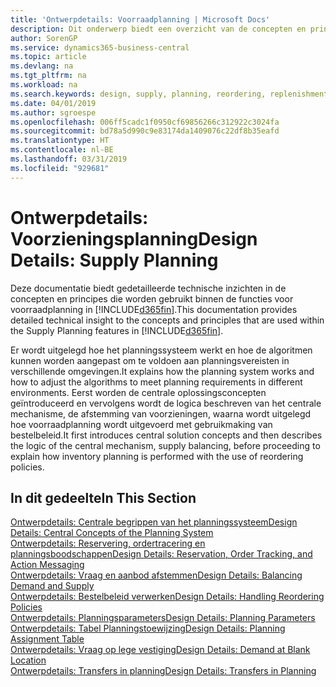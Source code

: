 ```yaml
---
title: 'Ontwerpdetails: Voorraadplanning | Microsoft Docs'
description: Dit onderwerp biedt een overzicht van de concepten en principes die worden gebruikt binnen de functies voor voorraadplanning in Business Central.
author: SorenGP
ms.service: dynamics365-business-central
ms.topic: article
ms.devlang: na
ms.tgt_pltfrm: na
ms.workload: na
ms.search.keywords: design, supply, planning, reordering, replenishment
ms.date: 04/01/2019
ms.author: sgroespe
ms.openlocfilehash: 006ff5cadc1f0950cf69856266c312922c3024fa
ms.sourcegitcommit: bd78a5d990c9e83174da1409076c22df8b35eafd
ms.translationtype: HT
ms.contentlocale: nl-BE
ms.lasthandoff: 03/31/2019
ms.locfileid: "929681"
---
```

# <a name="design-details-supply-planning"></a><span data-ttu-id="6c842-103">Ontwerpdetails: Voorzieningsplanning</span><span class="sxs-lookup"><span data-stu-id="6c842-103">Design Details: Supply Planning</span></span>
<span data-ttu-id="6c842-104">Deze documentatie biedt gedetailleerde technische inzichten in de concepten en principes die worden gebruikt binnen de functies voor voorraadplanning in [!INCLUDE[d365fin](includes/d365fin_md.md)].</span><span class="sxs-lookup"><span data-stu-id="6c842-104">This documentation provides detailed technical insight to the concepts and principles that are used within the Supply Planning features in [!INCLUDE[d365fin](includes/d365fin_md.md)].</span></span>  

<span data-ttu-id="6c842-105">Er wordt uitgelegd hoe het planningssysteem werkt en hoe de algoritmen kunnen worden aangepast om te voldoen aan planningsvereisten in verschillende omgevingen.</span><span class="sxs-lookup"><span data-stu-id="6c842-105">It explains how the planning system works and how to adjust the algorithms to meet planning requirements in different environments.</span></span> <span data-ttu-id="6c842-106">Eerst worden de centrale oplossingsconcepten geïntroduceerd en vervolgens wordt de logica beschreven van het centrale mechanisme, de afstemming van voorzieningen, waarna wordt uitgelegd hoe voorraadplanning wordt uitgevoerd met gebruikmaking van bestelbeleid.</span><span class="sxs-lookup"><span data-stu-id="6c842-106">It first introduces central solution concepts and then describes the logic of the central mechanism, supply balancing, before proceeding to explain how inventory planning is performed with the use of reordering policies.</span></span>  

## <a name="in-this-section"></a><span data-ttu-id="6c842-107">In dit gedeelte</span><span class="sxs-lookup"><span data-stu-id="6c842-107">In This Section</span></span>  
[<span data-ttu-id="6c842-108">Ontwerpdetails: Centrale begrippen van het planningssysteem</span><span class="sxs-lookup"><span data-stu-id="6c842-108">Design Details: Central Concepts of the Planning System</span></span>](design-details-central-concepts-of-the-planning-system.md)  
[<span data-ttu-id="6c842-109">Ontwerpdetails: Reservering, ordertracering en planningsboodschappen</span><span class="sxs-lookup"><span data-stu-id="6c842-109">Design Details: Reservation, Order Tracking, and Action Messaging</span></span>](design-details-reservation-order-tracking-and-action-messaging.md)  
[<span data-ttu-id="6c842-110">Ontwerpdetails: Vraag en aanbod afstemmen</span><span class="sxs-lookup"><span data-stu-id="6c842-110">Design Details: Balancing Demand and Supply</span></span>](design-details-balancing-demand-and-supply.md)  
[<span data-ttu-id="6c842-111">Ontwerpdetails: Bestelbeleid verwerken</span><span class="sxs-lookup"><span data-stu-id="6c842-111">Design Details: Handling Reordering Policies</span></span>](design-details-handling-reordering-policies.md)  
[<span data-ttu-id="6c842-112">Ontwerpdetails: Planningsparameters</span><span class="sxs-lookup"><span data-stu-id="6c842-112">Design Details: Planning Parameters</span></span>](design-details-planning-parameters.md)  
[<span data-ttu-id="6c842-113">Ontwerpdetails: Tabel Planningstoewijzing</span><span class="sxs-lookup"><span data-stu-id="6c842-113">Design Details: Planning Assignment Table</span></span>](design-details-planning-assignment-table.md)  
[<span data-ttu-id="6c842-114">Ontwerpdetails: Vraag op lege vestiging</span><span class="sxs-lookup"><span data-stu-id="6c842-114">Design Details: Demand at Blank Location</span></span>](design-details-demand-at-blank-location.md)  
[<span data-ttu-id="6c842-115">Ontwerpdetails: Transfers in planning</span><span class="sxs-lookup"><span data-stu-id="6c842-115">Design Details: Transfers in Planning</span></span>](design-details-transfers-in-planning.md)
